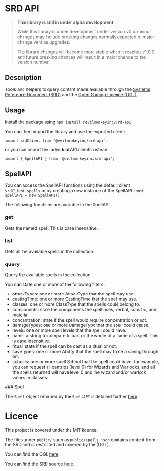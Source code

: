 # SRD API

> **This library is still in under alpha development**: 
> 
> While this library is under development under version v0.x.x minor changes may include breaking changes normally expected of major change version upgrades. 
> 
> The library changes will become more stable when it reaches v1.0.0 and future breaking changes will result in a major change to the version number.

## Description

Tools and helpers to query content made available through the [Systems Reference Document (SRD)](https://dnd.wizards.com/articles/features/systems-reference-document-srd) and the [Open Gaming Licence (OGL)](http://www.opengamingfoundation.org/ogl.html).

## Usage

Install the package using `npm install @evilmonkeyinc/srd-api`

You can then import the library and use the exported client:

`import srdClient from '@evilmonkeyinc/srd-api';`

or you can import the individual API clients instead:

`import { SpellAPI } from '@evilmonkeyinc/srd-api';`

## SpellAPI

You can access the SpellAPI functions using the default client `srdClient.spells` or by creating a new instance of the SpellAPI `const spellAPI = new SpellAPI();`

The following functions are available in the SpellAPI

### get
Gets the named spell. This is case insensitive.

### list
Gets all the available spells in the collection.

### query
Query the available spells in the collection.

You can state one or more of the following filters:

- attackTypes: one or more AttackType that the spell may use.
- castingTime: one or more CastingTime that the spell may use.
- classes: one or more ClassType that the spells could belong to.
- components: state the components the spell uses, verbal, somatic, and material.
- concentration: state if the spell would require concentration or not.
- damageTypes: one or more DamageType that the spell could cause.
- levels: one or more spell levels that the spell could have.
- name: a string to compare to part or the whole of a name of a spell. This is case insensitive.
- ritual: state if the spell can be cast as a ritual or not.
- saveTypes: one or more Ability that the spell may force a saving through on.
- schools: one or more spell School that the spell could have.
for example, you can request all cantrips (level 0) for Wizards and Warlocks, and all the spells returned will have level 0 and the wizard and/or warlock values in classes

### Spell

The `Spell` object returned by the `SpellAPI` is detailed further [here](docs/Spell.md)

# Licence

This project is covered under the MIT licence.

The files under `public/` such as `public/spells.json` contains content from the SRD and is restricted and covered by the (OGL).

You can find the OGL [here](http://www.opengamingfoundation.org/ogl.html).

You can find the SRD source [here](https://dnd.wizards.com/articles/features/systems-reference-document-srd).
